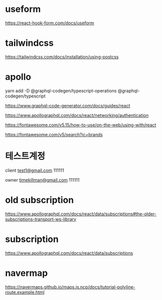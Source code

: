 # useform

https://react-hook-form.com/docs/useform

# tailwindcss

https://tailwindcss.com/docs/installation/using-postcss

# apollo

yarn add -D @graphql-codegen/typescript-operations @graphql-codegen/typescript

https://www.graphql-code-generator.com/docs/guides/react

https://www.apollographql.com/docs/react/networking/authentication

https://fontawesome.com/v5.15/how-to-use/on-the-web/using-with/react

https://fontawesome.com/v5/search?ic=brands

# 테스트계정

client
test1@gmail.com
111111

owner
timekillman@gmail.com
111111

# old subscription

https://www.apollographql.com/docs/react/data/subscriptions#the-older-subscriptions-transport-ws-library

# subscription

https://www.apollographql.com/docs/react/data/subscriptions

# navermap

https://navermaps.github.io/maps.js.ncp/docs/tutorial-polyline-route.example.html
